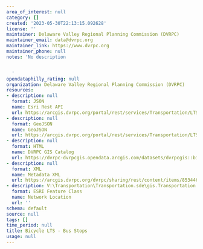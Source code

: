 ```yaml
---
area_of_interest: null
category: []
created: '2023-05-30T22:13:15.092628'
license: ''
maintainer: Delaware Valley Regional Planning Commission (DVRPC)
maintainer_email: data@dvrpc.org
maintainer_link: https://www.dvrpc.org
maintainer_phone: null
notes: 'No description


  '
opendataphilly_rating: null
organization: Delaware Valley Regional Planning Commission (DVRPC)
resources:
- description: null
  format: JSON
  name: Esri Rest API
  url: https://arcgis.dvrpc.org/portal/rest/services/Transportation/LTS_Transit_BusStops/FeatureServer/0
- description: null
  format: GeoJSON
  name: GeoJSON
  url: https://arcgis.dvrpc.org/portal/rest/services/Transportation/LTS_Transit_BusStops/FeatureServer/0/query?where=1=1&outsr=4326&outfields=*&f=geojson
- description: null
  format: HTML
  name: DVRPC GIS Catalog
  url: https://dvrpc-dvrpcgis.opendata.arcgis.com/datasets/dvrpcgis::bicycle-lts-bus-stops
- description: null
  format: XML
  name: Metadata XML
  url: https://arcgis.dvrpc.org/dvrpc/sharing/rest/content/items/8534461482aa4375a2d7c08fadf4efb8/info/metadata/metadata.xml?format=default
- description: V:\Transportation\Transportation.sde\gis.Transportation.LTS_Transit_BusStops
  format: ESRI Feature Class
  name: Network Location
  url: ''
schema: default
source: null
tags: []
time_period: null
title: Bicycle LTS - Bus Stops
usage: null
---
```

